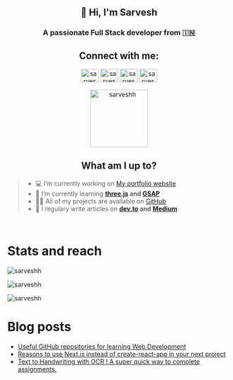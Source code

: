 #  
<!--  <p align="center"><img src="https://raw.githubusercontent.com/sarveshh/sarveshh/main/8.gif" alt="Hero image"/><p/> -->

<h2 align="center">👋 Hi, I'm Sarvesh</h3>
<h3 align="center">A passionate Full Stack developer from 🇮🇳</h3>

<h2 align="center">Connect with me:</h2>

<p align="center">
  <a href="mailto:admin@sarveshpatil.com?subject=Just%20saw%20your%20work&body=Hi%20Sarvesh%2C%20I%20just%20saw%20your%20work%20and%20I%20would%20like%20to%20work%20with%20you." target="_blank"><img  src="https://api.iconify.design/logos:google-gmail.svg?color=%2345a239" alt="sarveshh" height="30" width="40" /></a>
 <!-- <a href="https://wa.link/uo0ony" target="_blank"><img  src="https://api.iconify.design/logos:whatsapp-icon.svg?color=%2345a239" alt="sarveshh" height="30" width="40" /></a> -->
  <a href="https://linkedin.com/in/sarveshp273" target="_blank"><img  src="https://api.iconify.design/logos:linkedin-icon.svg?color=%2345a239" alt="sarveshp273" height="30" width="40" /></a>
<!-- <a href="https://codepen.io/sarveshh" target="_blank"><img  src="https://raw.githubusercontent.com/rahuldkjain/github-profile-readme-generator/master/src/images/icons/Social/codepen.svg" alt="sarveshh" height="30" width="40" /></a> -->
<a href="https://dev.to/sarveshh" target="_blank"><img  src="https://raw.githubusercontent.com/rahuldkjain/github-profile-readme-generator/master/src/images/icons/Social/devto.svg" alt="sarveshh" height="30" width="40" /></a>
<a href="https://sarveshh.medium.com/" target="blank"><img src="https://raw.githubusercontent.com/rahuldkjain/github-profile-readme-generator/master/src/images/icons/Social/medium.svg" alt="sarveshh" height="30" width="40" /></a>
</p>

<p align="center"> <img src="https://komarev.com/ghpvc/?username=sarveshh&label=Profile%20views&color=0277c0&style=flat-square" alt="sarveshh" width="130"/> </p>

<h2 align="center">What am I up to?</h2>

> - 💻 I’m currently working on [My portfolio website](https://sarveshpatil.com/)
> - 📕 I’m currently learning **[three.js](https://threejs.org/) and [GSAP](https://greensock.com/gsap/)**
> - 👨‍💻 All of my projects are available on [GitHub](https://github.com/sarveshh?tab=repositories)
> - 📝 I regulary write articles on **[dev.to](https://dev.to/sarveshh) and [Medium](https://sarveshpatil.com/blog)**

<br/>

# Stats and reach

<p><img src="https://github-profile-trophy.vercel.app/?username=sarveshh&title=Joined2020,Commit,Repositories,PullRequest,Stars" alt="sarveshh"/> </p>

<p><img src="https://github-readme-stats.sarveshh.vercel.app/api/top-langs/?username=sarveshh&layout=compact&langs_count=8&custom_title=Sarveshh%27s%20Most%20Used%20Languages" alt="sarveshh" /></p>

<p><img src="https://github-readme-stats.sarveshh.vercel.app/api?username=sarveshh&show_icons=true&count_private=true&custom_title=Sarveshh%27s%20GitHub%20Stats&include_all_commits=true&count_private=true" alt="sarveshh" /></p>

# Blog posts

<!-- BLOG-POST-LIST:START -->
- [Useful GitHub repositories for learning Web Development](https://dev.to/sarveshh/useful-github-repositories-for-learning-web-development-ge8)
- [Reasons to use Next.js instead of create-react-app in your next project](https://dev.to/sarveshh/reasons-to-use-next-js-instead-of-react-in-your-next-project-2n7k)
- [Text to Handwriting with OCR ! A super quick way to complete assignments.](https://dev.to/sarveshh/text-to-handwriting-with-ocr-a-super-quick-way-to-complete-assignments-424i)
<!-- BLOG-POST-LIST:END -->
